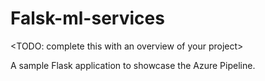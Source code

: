 # Falsk-ml-services

<TODO: complete this with an overview of your project>

A sample Flask application to showcase the Azure Pipeline.




